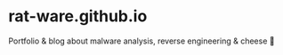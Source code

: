 # rat-ware.github.io
Portfolio &amp; blog about malware analysis, reverse engineering &amp; cheese 🧀
